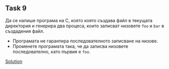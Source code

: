## Task 9

Да се напише програма на C, която която създава файл в текущата директория и генерира два процесa, които записват низовете 
`foo` и `bar` в създадения файл.
* Програмата не гарантира последователното записване на низове.
* Променете програмата така, че да записва низовете последователно, като първия е `foo`.

[Solution](https://github.com/Svetlin12/Linux-Shell-and-C-files/blob/master/C/FMI/processes/task09.c)
